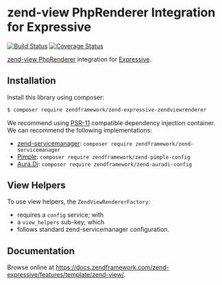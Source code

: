# zend-view PhpRenderer Integration for Expressive

[![Build Status](https://secure.travis-ci.org/zendframework/zend-expressive-zendviewrenderer.svg?branch=master)](https://secure.travis-ci.org/zendframework/zend-expressive-zendviewrenderer)
[![Coverage Status](https://coveralls.io/repos/github/zendframework/zend-expressive-zendviewrenderer/badge.svg?branch=master)](https://coveralls.io/github/zendframework/zend-expressive-zendviewrenderer?branch=master)

[zend-view PhpRenderer](https://github.com/zendframework/zend-view) integration
for [Expressive](https://github.com/zendframework/zend-expressive).

## Installation

Install this library using composer:

```bash
$ composer require zendframework/zend-expressive-zendviewrenderer
```

We recommend using [PSR-11](https://www.php-fig.org/psr/psr-11/) compatible
dependency injection container. We can recommend the following implementations:

- [zend-servicemanager](https://github.com/zendframework/zend-servicemanager):
  `composer require zendframework/zend-servicemanager`
- [Pimple](https://github.com/silexphp/Pimple):
  `composer require zendframework/zend-pimple-config`
- [Aura.Di](https://github.com/auraphp/Aura.Di):
  `composer require zendframework/zend-auradi-config`

## View Helpers

To use view helpers, the `ZendViewRendererFactory`:

- requires a `config` service; with
- a `view_helpers` sub-key; which
- follows standard zend-servicemanager configuration.

## Documentation

Browse online at https://docs.zendframework.com/zend-expressive/features/template/zend-view/.
